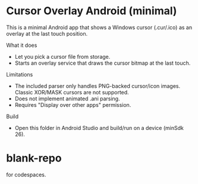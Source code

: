 # Cursor Overlay Android (minimal)

This is a minimal Android app that shows a Windows cursor (.cur/.ico) as an overlay at the last touch position.

What it does
- Let you pick a cursor file from storage.
- Starts an overlay service that draws the cursor bitmap at the last touch.

Limitations
- The included parser only handles PNG-backed cursor/icon images. Classic XOR/MASK cursors are not supported.
- Does not implement animated .ani parsing.
- Requires "Display over other apps" permission.

Build
- Open this folder in Android Studio and build/run on a device (minSdk 26).
# blank-repo
for codespaces. 
